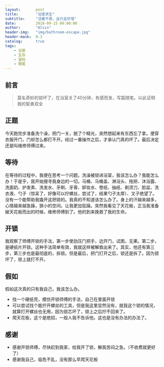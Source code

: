 ```yaml
---
layout:       post
title:        "浴室求生"
subtitle:     "活着不易，且行且珍惜"
date:         2018-09-15 09:00:00
author:       "Alvin"
header-img:   "img/bathroom-escape.jpg"
header-mask:  0.3
catalog:      true
tags:
    - 浴室
    - 生存
    - 冒险
    - 随笔
---
```



## 前言

> 莫名奇妙的锁坏了，在浴室关了40分钟，有感而发，写篇随笔。以此证明我的智勇双全


## 正题

今天跑完步准备洗个澡，把门一关，脱了个精光，突然想起来有东西忘了拿。便穿衣服开门，门却怎么都打不开。经过一番操作之后，才承认门真的坏了。最后决定还是叫维修师傅过来。

## 等待

在等待的过程中，我便在思考一个问题。洗澡被锁进浴室，我该怎么办？我能怎么办！于是乎，我开始搜寻我身边的一切。马桶、马桶盖、淋浴头、拖把、沐浴露、洗面奶、护发素、洗发水、牙刷、牙膏、卸妆水、卷纸、抽纸、剃须刀、脸盆、洗衣液、勺子（惊呆了，好像可以拧螺丝，尝试了，结果勺子太厚）、叉子绝望了。没有一个能帮助我撬开这把锁的。我真的不知道该怎么办了。身上的汗越来越多，心情越来越急躁，狭小的空间。让我更加狂躁。突然我看见了天花板，正当我准备破天花板而出的时候，维修师傅到了。他的到来挽救了我的生命。

## 开锁

我观察了师傅开锁的手法，第一步使劲压门把手，边开门，试图，无果。第二步，是硬纸片开锁。这种手法简单有效，我就这样被解救出来了。其实，他还有第三步，第三步也是最彻底的，拆锁。但是最后，把门打开之后，锁还是拆了。因为锁坏了，锁上就打不开。

## 假如

假如这次真的只有我自己，我该怎么办。
* 找一个硬纸壳，模仿开锁师傅的手法，自己在里面开锁
* 可以尝试找个能拧开螺丝的工具，但是我这里显然没有，就我这个锁的情况，就算打开螺丝也无用，因为锁芯坏了，锁上之后拧不回来了。
* 爬天花板，这个是绝招，一般人我不告诉他。这也是没有办法的办法了。

## 感谢

* 感谢开锁师傅，尽快赶到我家，给我开了锁，解我苦闷之急。（不收费就更好了）
* 感谢我自己，临危不乱，没有那么早爬天花板